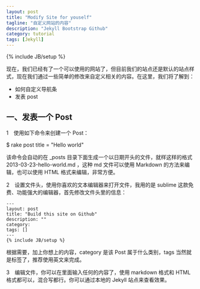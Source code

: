 ```yaml
---
layout: post
title: "Modify Site for youself"
tagline: "自定义网站的内容"
description: "Jekyll Bootstrap Github"
category: tutorial
tags: [Jekyll]
---
```

{% include JB/setup %}

现在，我们已经有了一个可以使用的网站了，但目前我们的站点还是默认的站点样式，现在我们通过一些简单的修改来自定义相关的内容。在这里，我们将了解到：

* 如何自定义导航条
* 发表 post

## 一、发表一个 Post

<p><span class="badge badge-important">1</span>　使用如下命令来创建一个 Post：</p>

   $ rake post title = "Hello world"

<p>该命令会自动的在 _posts 目录下面生成一个以日期开头的文件，就样这样的格式 2013-03-23-hello-world.md ，这种 md 文件可以使用 Markdown 的方法来编辑，也可以使用 HTML 格式来编辑，非常方便。</p>

<p><span class="badge badge-important">2</span>　设置文件头，使用你喜欢的文本编辑器来打开文件，我用的是 sublime 这款免费、功能强大的编辑器，首先修改文件头里的信息：</p>

    ---
    layout: post
    title: "Build this site on Github"
    description: ""
    category: 
    tags: []
    ---
    {% include JB/setup %}

根据需要，加上你想上的内容，category 是该 Post 属于什么类别，tags 当然就是标签了，推荐使用英文来完成。

<p><span class="badge badge-important">3</span>　编辑文件，你可以在里面输入任何的内容了，使用 markdown 格式和 HTML 格式都可以，混合写都行。你可以通过本地的 Jekyll 站点来查看效果。</p>